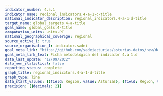 ```yaml
---
indicator_number: 4.a.1
indicator_name: regional_indicators.4-a-1-d-title
national_indicator_description: regional_indicators.4-a-1-d-title
target_name: global_targets.4-a-title
goal_name: global_goals.4-title
computation_units: units.PT
national_geographical_coverage: regional
source_active_1: true
source_organisation_1: indicator.sadei
goal_meta_link: "https://github.com/sadeiasturias/asturias-datos/raw/develop/descargas/metodologia/4.a.1.d.pdf"
goal_meta_link_text: Ficha metodológica del indicador 4.a.1.d
data_last_update: "12/09/2022"
data_non_statistical: false
reporting_status: complete
graph_title: regional_indicators.4-a-1-d-title
graph_type: line
data_start_values: [{field: Region, value: Asturias}, {field: Region, value: España}]
precision: [{decimals: 2}]
---
```

